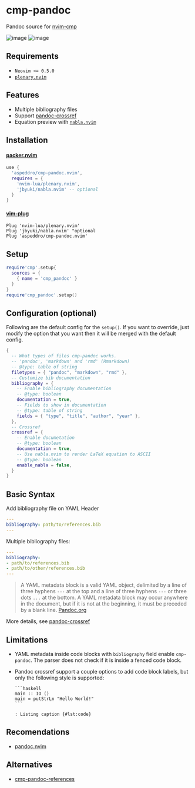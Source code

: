 # cmp-pandoc

Pandoc source for [nvim-cmp](https://github.com/hrsh7th/nvim-cmp)

![image](https://user-images.githubusercontent.com/16160544/148705263-68701848-485d-4ebe-ac78-b901a40dd5a1.png)
![image](https://user-images.githubusercontent.com/16160544/148705351-6ff6fe46-0061-4c7f-989b-31f9e7be3c1c.png)

## Requirements

- `Neovim >= 0.5.0`
- [`plenary.nvim`](https://github.com/nvim-lua/plenary.nvim)

## Features

- Multiple bibliography files
- Support [pandoc-crossref](https://github.com/lierdakil/pandoc-crossref)
- Equation preview with [`nabla.nvim`](https://github.com/jbyuki/nabla.nvim)

## Installation

#### [packer.nvim](https://github.com/wbthomason/packer.nvim)

```lua
use {
  'aspeddro/cmp-pandoc.nvim',
  requires = {
    'nvim-lua/plenary.nvim',
    'jbyuki/nabla.nvim' -- optional
  }
}
```

#### [vim-plug](https://github.com/junegunn/vim-plug)

```vim
Plug 'nvim-lua/plenary.nvim'
Plug 'jbyuki/nabla.nvim' "optional
Plug 'aspeddro/cmp-pandoc.nvim'
```

## Setup

```lua
require'cmp'.setup{
  sources = {
    { name = 'cmp_pandoc' }
  }
}
require'cmp_pandoc'.setup()
```

## Configuration (optional)

Following are the default config for the `setup()`. If you want to override, just modify the option that you want then it will be merged with the default config.

```lua
{
  -- What types of files cmp-pandoc works.
  -- 'pandoc', 'markdown' and 'rmd' (Rmarkdown)
  -- @type: table of string
  filetypes = { "pandoc", "markdown", "rmd" },
  -- Customize bib documentation
  bibliography = {
    -- Enable bibliography documentation
    -- @type: boolean
    documentation = true,
    -- Fields to show in documentation
    -- @type: table of string
    fields = { "type", "title", "author", "year" },
  },
  -- Crossref
  crossref = {
    -- Enable documetation
    -- @type: boolean
    documentation = true,
    -- Use nabla.nvim to render LaTeX equation to ASCII
    -- @type: boolean
    enable_nabla = false,
  }
}
```

## Basic Syntax

Add bibliography file on YAML Header

```yaml
---
bibliography: path/to/references.bib
---
```

Multiple bibliography files:
```yaml
---
bibliography:
- path/to/references.bib
- path/to/other/references.bib
---
```

> A YAML metadata block is a valid YAML object, delimited by a line of three hyphens `---` at the top and a line of three hyphens `---` or three dots `...` at the bottom. A YAML metadata block may occur anywhere in the document, but if it is not at the beginning, it must be preceded by a blank line. [Pandoc.org](https://pandoc.org/MANUAL.html#extension-yaml_metadata_block)

More details, see [pandoc-crossref](https://lierdakil.github.io/pandoc-crossref/)

## Limitations

- YAML metadata inside code blocks with `bibliography` field enable `cmp-pandoc`. The parser does not check if it is inside a fenced code block.
- Pandoc crossref support a couple options to add code block labels, but only the following style is supported:

  ~~~ 
  ```haskell
  main :: IO ()
  main = putStrLn "Hello World!"
  ```

  : Listing caption {#lst:code}
  ~~~

## Recomendations

- [pandoc.nvim](https://github.com/aspeddro/pandoc.nvim)

## Alternatives

- [cmp-pandoc-references](https://github.com/jc-doyle/cmp-pandoc-references/)
